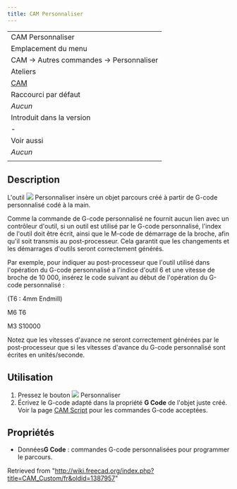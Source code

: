 ```yaml
---
title: CAM Personnaliser
---
```

|  |
| --- |
| CAM Personnaliser |
| Emplacement du menu |
| CAM → Autres commandes → Personnaliser |
| Ateliers |
| [CAM](/CAM_Workbench/fr "CAM Workbench/fr") |
| Raccourci par défaut |
| *Aucun* |
| Introduit dans la version |
| - |
| Voir aussi |
| *Aucun* |
|  |

## Description

L'outil ![](/images/CAM_Custom.svg) Personnaliser insère un objet parcours créé à partir de G-code personnalisé codé à la main.

Comme la commande de G-code personnalisé ne fournit aucun lien avec un contrôleur d'outil, si un outil est utilisé par le G-code personnalisé, l'index de l'outil doit être écrit, ainsi que le M-code de démarrage de la broche, afin qu'il soit transmis au post-processeur. Cela garantit que les changements et les démarrages d'outils seront correctement générés.

Par exemple, pour indiquer au post-processeur que l'outil utilisé dans l'opération du G-code personnalisé a l'indice d'outil 6 et une vitesse de broche de 10 000, insérez le code suivant au début de l'opération du G-code personnalisé :

(T6 : 4mm Endmill)

M6 T6

M3 S10000

Notez que les vitesses d'avance ne seront correctement générées par le post-processeur que si les vitesses d'avance du G-code personnalisé sont écrites en unités/seconde.

## Utilisation

1. Pressez le bouton ![](/images/CAM_Custom.svg) Personnaliser
2. Écrivez le G-code adapté dans la propriété **G Code** de l'objet juste créé. Voir la page [CAM Script](/CAM_scripting/fr "CAM scripting/fr") pour les commandes G-code acceptées.

## Propriétés

* Données**G Code** : commandes G-code personnalisées pour programmer le parcours.

Retrieved from "<http://wiki.freecad.org/index.php?title=CAM_Custom/fr&oldid=1387957>"